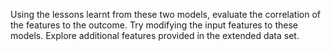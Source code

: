 Using the lessons learnt from these two models, evaluate the correlation of the features to the outcome. 
Try modifying the input features to these models.
Explore additional features provided in the extended data set.
